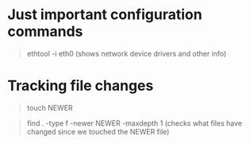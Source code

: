 # Just important configuration commands

> ethtool -i eth0 (shows network device drivers and other info)

# Tracking file changes
 
> touch NEWER

> find . -type f -newer NEWER -maxdepth 1 (checks what files have changed since we touched the NEWER file)
